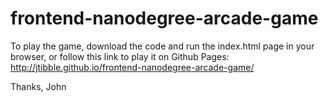 frontend-nanodegree-arcade-game
===============================

To play the game, download the code and run the index.html page in your browser, or follow this link to play it on Github Pages:  http://jtibble.github.io/frontend-nanodegree-arcade-game/

Thanks,
John
